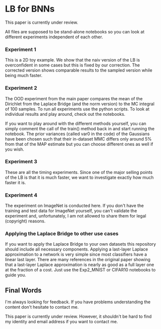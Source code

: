 # LB for BNNs

This paper is currently under review. 

<!--
IMPORTANT: We have found some problems with the LB that we are currently trying to fix. So don't be surprised if you find that it is overconfident in your experiments. We are working on solving it. 

This is the official GitHub repository for the paper "Fast Predictive Uncertainty For Classification Bayesian Deep Networks" by me (Marius Hobbhahn), Agustinus Kristiadi, and Philipp Hennig. The paper can be found on arxiv at: https://arxiv.org/abs/2003.01227. I have also written a <a href='https://www.mariushobbhahn.com/2020-11-03-LB_for_BNNs/'>blog post</a>, which is an easy-to-understand summary of the paper.
-->

All files are supposed to be stand-alone notebooks so you can look at different experiments independent of each other.

### Experiment 1

This is a 2D toy example. We show that the naiv version of the LB is overconfident in some cases but this is fixed by our correction. The corrected version shows comparable results to the sampled version while being much faster.

### Experiment 2

The OOD experiment from the main paper compares the mean of the Dirichlet from the Laplace Bridge (and the norm version) to the MC integral of 100 samples. 
To run all experiments use the python scripts. To look at individual results and play around, check out the notebooks. 

If you want to play around with the different methods yourself, you can simply comment the call of the train() method back in and start running the notebook.
The prior variances (called var0 in the code) of the Gaussians have been chosen such that their in-dataset MMC differs only around 5% from that of the MAP estimate but you can choose different ones as well if you wish.

### Experiment 3

These are all the timing experiments. Since one of the major selling points of the LB is that it is much faster, we want to investigate exactly how much faster it is. 

### Experiment 4

The experiment on ImageNet is conducted here. If you don't have the training and test data for ImageNet yourself, you can't validate the experiment and, unfortunately, I am not allowed to share them for legal (copyright) reasons.

### Applying the Laplace Bridge to other use cases

If you want to apply the Laplace Bridge to your own datasets this repository should include all necessary components. Applying a last-layer Laplace approximation to a network is very simple since most classifiers have a linear last layer. There are many references in the original paper showing that a last-layer Laplace approximation is nearly as good as a full layer one at the fraction of a cost. Just use the Exp2_MNIST or CIFAR10 notebooks to guide you. 

## Final Words

I'm always looking for feedback. If you have problems understanding the content don't hesitate to contact me.
<!--
If you have any further questions or suggestions about this repo you can write me at marius.hobbhahn[at]gmail.com
--> 
This paper is currently under review. However, it shouldn't be hard to find my identity and email address if you want to contact me. 
